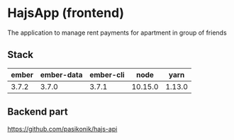 # HajsApp (frontend)

The application to manage rent payments for apartment in group of friends  

## Stack

| ember | ember-data | ember-cli | node    | yarn   |
|-------|------------|-----------|---------|--------|
| 3.7.2 | 3.7.0      | 3.7.1     | 10.15.0 | 1.13.0 |

## Backend part

https://github.com/pasikonik/hajs-api
